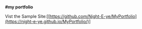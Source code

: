 **#my portfolio**

Vist the Sample Site:[[https://github.com/Night-E-ye/MyPortfolio](https://night-e-ye.github.io/MyPortfolio/)]
